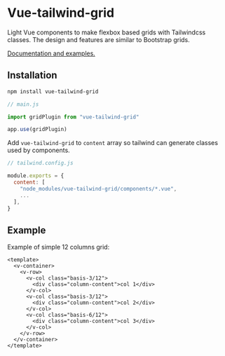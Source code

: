 # Vue-tailwind-grid

Light Vue components to make flexbox based grids with Tailwindcss classes. The design and features are similar to Bootstrap grids.

[Documentation and examples.](https://vue-litewind.netlify.app/documentation/grid)

## Installation

```bash
npm install vue-tailwind-grid
```

```javascript
// main.js

import gridPlugin from "vue-tailwind-grid"

app.use(gridPlugin)
```

Add `vue-tailwind-grid` to `content` array so tailwind can generate classes used by components.

```javascript
// tailwind.config.js

module.exports = {
  content: [
    "node_modules/vue-tailwind-grid/components/*.vue",
    ...
  ],
}
```

## Example

Example of simple 12 columns grid:

```vue
<template>
  <v-container>
    <v-row>
      <v-col class="basis-3/12">
        <div class="column-content">col 1</div>
      </v-col>
      <v-col class="basis-3/12">
        <div class="column-content">col 2</div>
      </v-col>
      <v-col class="basis-6/12">
        <div class="column-content">col 3</div>
      </v-col>
    </v-row>
  </v-container>
</template>
```
